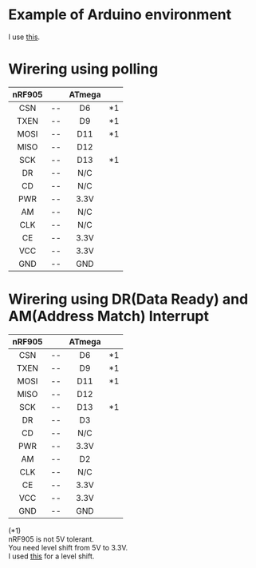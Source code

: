 # Example of Arduino environment   
I use [this](https://github.com/ZakKemble/nRF905-arduino).   

# Wirering using polling

|nRF905||ATmega||
|:-:|:-:|:-:|:-:|
|CSN|--|D6|*1|
|TXEN|--|D9|*1|
|MOSI|--|D11|*1|
|MISO|--|D12||
|SCK|--|D13|*1|
|DR|--|N/C||
|CD|--|N/C||
|PWR|--|3.3V||
|AM|--|N/C||
|CLK|--|N/C||
|CE|--|3.3V||
|VCC|--|3.3V||
|GND|--|GND||


# Wirering using DR(Data Ready) and AM(Address Match) Interrupt

|nRF905||ATmega||
|:-:|:-:|:-:|:-:|
|CSN|--|D6|*1|
|TXEN|--|D9|*1|
|MOSI|--|D11|*1|
|MISO|--|D12||
|SCK|--|D13|*1|
|DR|--|D3||
|CD|--|N/C||
|PWR|--|3.3V||
|AM|--|D2||
|CLK|--|N/C||
|CE|--|3.3V||
|VCC|--|3.3V||
|GND|--|GND||

(*1)    
nRF905 is not 5V tolerant.   
You need level shift from 5V to 3.3V.   
I used [this](https://www.ti.com/lit/ds/symlink/txs0108e.pdf?ts=1647593549503) for a level shift.   
